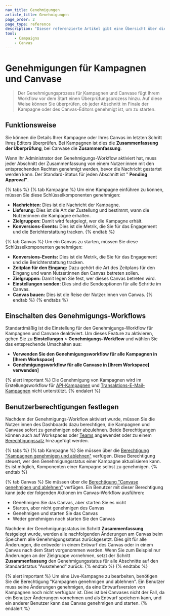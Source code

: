 ```yaml
---
nav_title: Genehmigungen
article_title: Genehmigungen
page_order: 2
page_type: reference
description: "Dieser referenzierte Artikel gibt eine Übersicht über die verschiedenen Status, die eine Kampagne und Canvas haben können und was sie bedeuten."
tool:
    - Campaigns
    - Canvas
---
```


# Genehmigungen für Kampagnen und Canvase

> Der Genehmigungsprozess für Kampagnen und Canvase fügt Ihrem Workflow vor dem Start einen Überprüfungsprozess hinzu. Auf diese Weise können Sie überprüfen, ob jeder Abschnitt im Finale der Kampagne oder des Canvas-Editors genehmigt ist, um zu starten.

## Funktionsweise

Sie können die Details Ihrer Kampagne oder Ihres Canvas im letzten Schritt Ihres Editors überprüfen. Bei Kampagnen ist dies die **Zusammenfassung der Überprüfung**, bei Canvase die **Zusammenfassung**. 

Wenn Ihr Administrator den Genehmigungs-Workflow aktiviert hat, muss jeder Abschnitt der Zusammenfassung von einem Nutzer:innen mit den entsprechenden Rechten genehmigt werden, bevor die Nachricht gestartet werden kann. Der Standard-Status für jeden Abschnitt ist " **Pending Approval"**.

{% tabs %}
{% tab Kampagne %}
Um eine Kampagne einführen zu können, müssen Sie diese Schlüsselkomponenten genehmigen:

- **Nachrichten:** Dies ist die Nachricht der Kampagne.
- **Lieferung:** Dies ist die Art der Zustellung und bestimmt, wann die Nutzer:innen die Kampagne erhalten.
- **Zielgruppen:** Damit wird festgelegt, wer die Kampagne erhält.
- **Konversions-Events:** Dies ist die Metrik, die Sie für das Engagement und die Berichterstattung tracken.
{% endtab %}

{% tab Canvas %}
Um ein Canvas zu starten, müssen Sie diese Schlüsselkomponenten genehmigen:

- **Konversions-Events:** Dies ist die Metrik, die Sie für das Engagement und die Berichterstattung tracken.
- **Zeitplan für den Eingang:** Dazu gehört die Art des Zeitplans für den Eingang und wann Nutzer:innen den Canvas betreten sollen.
- **Zielgruppen:** Damit legen Sie fest, wer dieses Canvas betreten wird.
- **Einstellungen senden:** Dies sind die Sendeoptionen für alle Schritte im Canvas. 
- **Canvas bauen:** Dies ist die Reise der Nutzer:innen von Canvas.
{% endtab %}
{% endtabs %}

## Einschalten des Genehmigungs-Workflows

Standardmäßig ist die Einstellung für den Genehmigungs-Workflow für Kampagnen und Canvase deaktiviert. Um dieses Feature zu aktivieren, gehen Sie zu **Einstellungen** > **Genehmigungs-Workflow** und wählen Sie das entsprechende Umschalten aus:
- **Verwenden Sie den Genehmigungsworkflow für alle Kampagnen in [Ihrem Workspace]**
- **Genehmigungsworkflow für alle Canvase in [Ihrem Workspace] verwenden]**

{% alert important %}
Die Genehmigung von Kampagnen wird im Erstellungsworkflow für [API-Kampagnen]({{site.baseurl}}/api/api_campaigns) und [Transaktions-E-Mail-Kampagnen]({{site.baseurl}}/user_guide/message_building_by_channel/email/transactional_message_api_campaign) nicht unterstützt.
{% endalert %}

## Benutzerberechtigungen festlegen

Nachdem der Genehmigungs-Workflow aktiviert wurde, müssen Sie die Nutzer:innen des Dashboards dazu berechtigen, die Kampagnen und Canvase sofort zu genehmigen oder abzulehnen. Beide Berechtigungen können auch auf Workspaces oder [Teams]({{site.baseurl}}/user_guide/administrative/app_settings/manage_your_braze_users/teams/) angewendet oder zu einem [Berechtigungssatz]({{site.baseurl}}/user_guide/administrative/app_settings/manage_your_braze_users/user_permissions/#permission-sets) hinzugefügt werden.

{% tabs %}
{% tab Kampagne %}
Sie müssen über die [ Berechtigung "Kampagnen genehmigen und ablehnen"]({{site.baseurl}}/user_guide/administrative/app_settings/manage_your_braze_users/user_permissions/#managing-limited-and-team-role-permissions) verfügen. Diese Berechtigung steuert, wer den Genehmigungsstatus einer Kampagne aktualisieren kann. Es ist möglich, Komponenten einer Kampagne selbst zu genehmigen.
{% endtab %}

{% tab Canvas %}
Sie müssen über die [ Berechtigung "Canvase genehmigen und ablehnen"]({{site.baseurl}}/user_guide/administrative/app_settings/manage_your_braze_users/user_permissions/#managing-limited-and-team-role-permissions) verfügen. Ein Benutzer mit dieser Berechtigung kann jede der folgenden Aktionen im Canvas-Workflow ausführen:

- Genehmigen Sie das Canvas, aber starten Sie es nicht
- Starten, aber nicht genehmigen des Canvas
- Genehmigen und starten Sie das Canvas
- Weder genehmigen noch starten Sie den Canvas

Nachdem der Genehmigungsstatus im Schritt **Zusammenfassung** festgelegt wurde, werden alle nachfolgenden Änderungen am Canvas beim Speichern alle Genehmigungsstatus zurückgesetzt. Dies gilt für alle Änderungen, die entweder in einem Entwurf des Canvas oder in einem Canvas nach dem Start vorgenommen werden. Wenn Sie zum Beispiel nur Änderungen an der Zielgruppe vornehmen, setzt der Schritt **Zusammenfassung** den Genehmigungsstatus für alle Abschnitte auf den Standardstatus "Ausstehend" zurück.
{% endtab %}
{% endtabs %}

{% alert important %}
Um eine Live-Kampagne zu bearbeiten, benötigen Sie die Berechtigung "Kampagnen genehmigen und ablehnen". Ein Benutzer muss seine Änderungen genehmigen, da eine Entwurfsversion von Kampagnen noch nicht verfügbar ist. Dies ist bei Canvases nicht der Fall, da ein Benutzer Änderungen vornehmen und als Entwurf speichern kann, und ein anderer Benutzer kann das Canvas genehmigen und starten.
{% endalert %}

